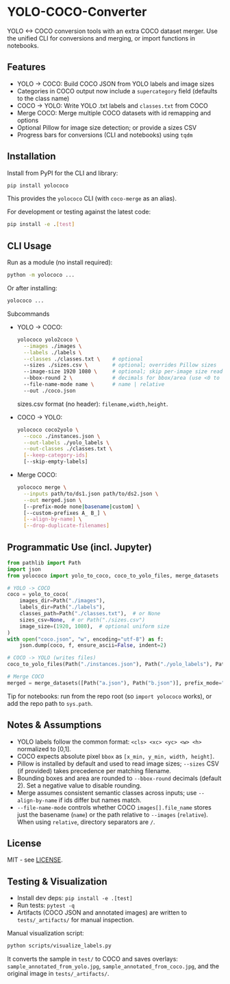 # YOLO-COCO-Converter

YOLO <-> COCO conversion tools with an extra COCO dataset merger. Use the unified
CLI for conversions and merging, or import functions in notebooks.

## Features
- YOLO -> COCO: Build COCO JSON from YOLO labels and image sizes
- Categories in COCO output now include a `supercategory` field (defaults to the class name)
- COCO -> YOLO: Write YOLO .txt labels and `classes.txt` from COCO
- Merge COCO: Merge multiple COCO datasets with id remapping and options
- Optional Pillow for image size detection; or provide a sizes CSV
- Progress bars for conversions (CLI and notebooks) using `tqdm`

## Installation
Install from PyPI for the CLI and library:
```bash
pip install yolococo
```
This provides the `yolococo` CLI (with `coco-merge` as an alias).

For development or testing against the latest code:
```bash
pip install -e .[test]
```

## CLI Usage
Run as a module (no install required):
```bash
python -m yolococo ...
```

Or after installing:
```bash
yolococo ...
```

Subcommands
- YOLO -> COCO:
  ```bash
  yolococo yolo2coco \
    --images ./images \
    --labels ./labels \
    --classes ./classes.txt \    # optional
    --sizes ./sizes.csv \        # optional; overrides Pillow sizes
    --image-size 1920 1080 \     # optional; skip per-image size reads
    --bbox-round 2 \             # decimals for bbox/area (use <0 to disable)
    --file-name-mode name \      # name | relative
    --out ./coco.json
  ```
  sizes.csv format (no header): `filename,width,height`.

- COCO -> YOLO:
  ```bash
  yolococo coco2yolo \
    --coco ./instances.json \
    --out-labels ./yolo_labels \
    --out-classes ./classes.txt \
    [--keep-category-ids]
    [--skip-empty-labels]
  ```

- Merge COCO:
  ```bash
  yolococo merge \
    --inputs path/to/ds1.json path/to/ds2.json \
    --out merged.json \
    [--prefix-mode none|basename|custom] \
    [--custom-prefixes A_ B_] \
    [--align-by-name] \
    [--drop-duplicate-filenames]
  ```

## Programmatic Use (incl. Jupyter)
```python
from pathlib import Path
import json
from yolococo import yolo_to_coco, coco_to_yolo_files, merge_datasets

# YOLO -> COCO
coco = yolo_to_coco(
    images_dir=Path("./images"),
    labels_dir=Path("./labels"),
    classes_path=Path("./classes.txt"),  # or None
    sizes_csv=None,  # or Path("./sizes.csv")
    image_size=(1920, 1080),  # optional uniform size
)
with open("coco.json", "w", encoding="utf-8") as f:
    json.dump(coco, f, ensure_ascii=False, indent=2)

# COCO -> YOLO (writes files)
coco_to_yolo_files(Path("./instances.json"), Path("./yolo_labels"), Path("./classes.txt"))

# Merge COCO
merged = merge_datasets([Path("a.json"), Path("b.json")], prefix_mode="basename")
```
Tip for notebooks: run from the repo root (so `import yolococo` works), or add the repo path to `sys.path`.

## Notes & Assumptions
- YOLO labels follow the common format: `<cls> <xc> <yc> <w> <h>` normalized to [0,1].
- COCO expects absolute pixel `bbox` as `[x_min, y_min, width, height]`.
- Pillow is installed by default and used to read image sizes; `--sizes` CSV (if provided) takes precedence per matching filename.
- Bounding boxes and area are rounded to `--bbox-round` decimals (default 2). Set a negative value to disable rounding.
- Merge assumes consistent semantic classes across inputs; use `--align-by-name` if ids differ but names match.
- `--file-name-mode` controls whether COCO `images[].file_name` stores just the basename (`name`) or the path relative to `--images` (`relative`). When using `relative`, directory separators are `/`.

## License
MIT - see [LICENSE](LICENSE).

## Testing & Visualization
- Install dev deps: `pip install -e .[test]`
- Run tests: `pytest -q`
- Artifacts (COCO JSON and annotated images) are written to `tests/_artifacts/` for manual inspection.

Manual visualization script:
```bash
python scripts/visualize_labels.py
```
It converts the sample in `test/` to COCO and saves overlays: `sample_annotated_from_yolo.jpg`, `sample_annotated_from_coco.jpg`, and the original image in `tests/_artifacts/`.

